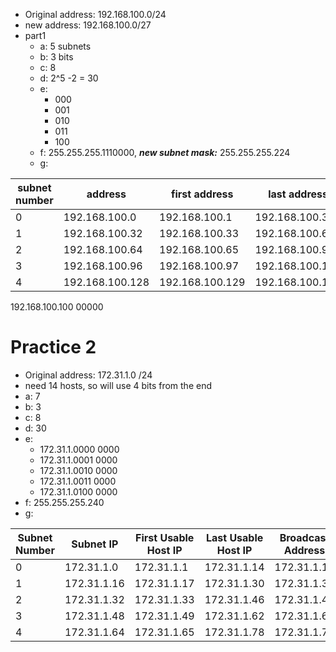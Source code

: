 - Original address: 192.168.100.0/24
- new address: 192.168.100.0/27
- part1
	- a: 5 subnets
	- b: 3 bits
	- c: 8
	- d: 2^5 -2 = 30
	- e:
		- 000
		- 001
		- 010
		- 011
		- 100
	- f: 255.255.255.1110000, ***new subnet mask:*** 255.255.255.224
	- g: 

| subnet number | address         | first address   | last address    | broadcast address |
| ------------- | --------------- | --------------- | --------------- | ----------------- |
| 0             | 192.168.100.0   | 192.168.100.1   | 192.168.100.30  | 192.168.100.31    |
| 1             | 192.168.100.32  | 192.168.100.33  | 192.168.100.62  | 192.168.100.63    |
| 2             | 192.168.100.64  | 192.168.100.65  | 192.168.100.94  | 192.168.100.95    |
| 3             | 192.168.100.96  | 192.168.100.97  | 192.168.100.126 | 192.168.100.127   |
| 4             | 192.168.100.128 | 192.168.100.129 | 192.168.100.158 | 192.168.100.159   |

192.168.100.100 00000

# Practice 2
- Original address: 172.31.1.0 /24
- need 14 hosts, so will use $4$ bits from the end
- a: 7
- b: 3
- c: 8
- d: 30
- e: 
	- 172.31.1.0000 0000
	- 172.31.1.0001 0000
	- 172.31.1.0010 0000
	- 172.31.1.0011 0000
	- 172.31.1.0100 0000
- f: 255.255.255.240
- g: 

| Subnet Number | Subnet IP   | First Usable Host IP | Last Usable Host IP | Broadcast Address |
| ------------- | ----------- | -------------------- | ------------------- | ----------------- |
| 0             | 172.31.1.0  | 172.31.1.1           | 172.31.1.14         | 172.31.1.15       |
| 1             | 172.31.1.16 | 172.31.1.17          | 172.31.1.30         | 172.31.1.31       |
| 2             | 172.31.1.32 | 172.31.1.33          | 172.31.1.46         | 172.31.1.47       |
| 3             | 172.31.1.48 | 172.31.1.49          | 172.31.1.62         | 172.31.1.63       |
| 4             | 172.31.1.64 | 172.31.1.65          | 172.31.1.78         | 172.31.1.79       | 


